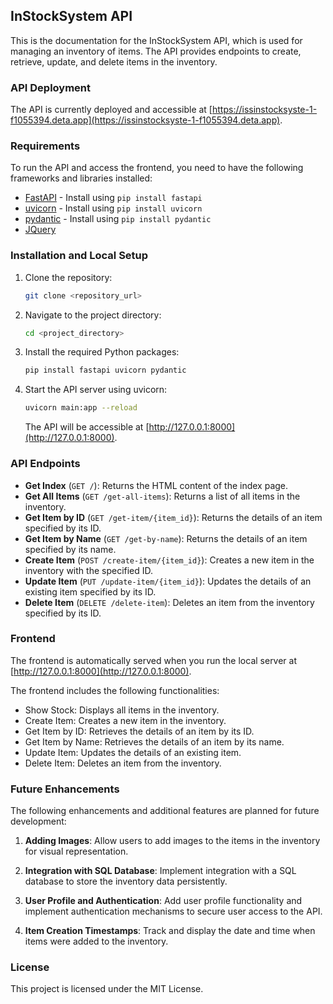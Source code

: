 ## InStockSystem API

This is the documentation for the InStockSystem API, which is used for managing an inventory of items. The API provides endpoints to create, retrieve, update, and delete items in the inventory.


### API Deployment

The API is currently deployed and accessible at [https://issinstocksyste-1-f1055394.deta.app](https://issinstocksyste-1-f1055394.deta.app).

### Requirements

To run the API and access the frontend, you need to have the following frameworks and libraries installed:

- [FastAPI](https://fastapi.tiangolo.com/) - Install using `pip install fastapi`
- [uvicorn](https://www.uvicorn.org/) - Install using `pip install uvicorn`
- [pydantic](https://pydantic-docs.helpmanual.io/) - Install using `pip install pydantic`
- [JQuery](https://jquery.com/)

### Installation and Local Setup

1. Clone the repository:
   ```bash
   git clone <repository_url>
   ```

2. Navigate to the project directory:
   ```bash
   cd <project_directory>
   ```

3. Install the required Python packages:
   ```bash
   pip install fastapi uvicorn pydantic
   ```

4. Start the API server using uvicorn:
   ```bash
   uvicorn main:app --reload
   ```

   The API will be accessible at [http://127.0.0.1:8000](http://127.0.0.1:8000).

### API Endpoints

- **Get Index** (`GET /`): Returns the HTML content of the index page.
- **Get All Items** (`GET /get-all-items`): Returns a list of all items in the inventory.
- **Get Item by ID** (`GET /get-item/{item_id}`): Returns the details of an item specified by its ID.
- **Get Item by Name** (`GET /get-by-name`): Returns the details of an item specified by its name.
- **Create Item** (`POST /create-item/{item_id}`): Creates a new item in the inventory with the specified ID.
- **Update Item** (`PUT /update-item/{item_id}`): Updates the details of an existing item specified by its ID.
- **Delete Item** (`DELETE /delete-item`): Deletes an item from the inventory specified by its ID.


### Frontend

The frontend is automatically served when you run the local server at [http://127.0.0.1:8000](http://127.0.0.1:8000).

The frontend includes the following functionalities:

- Show Stock: Displays all items in the inventory.
- Create Item: Creates a new item in the inventory.
- Get Item by ID: Retrieves the details of an item by its ID.
- Get Item by Name: Retrieves the details of an item by its name.
- Update Item: Updates the details of an existing item.
- Delete Item: Deletes an item from the inventory.

### Future Enhancements

The following enhancements and additional features are planned for future development:

1. **Adding Images**: Allow users to add images to the items in the inventory for visual representation.

2. **Integration with SQL Database**: Implement integration with a SQL database to store the inventory data persistently.

3. **User Profile and Authentication**: Add user profile functionality and implement authentication mechanisms to secure user access to the API.

4. **Item Creation Timestamps**: Track and display the date and time when items were added to the inventory.

### License


This project is licensed under the MIT License.